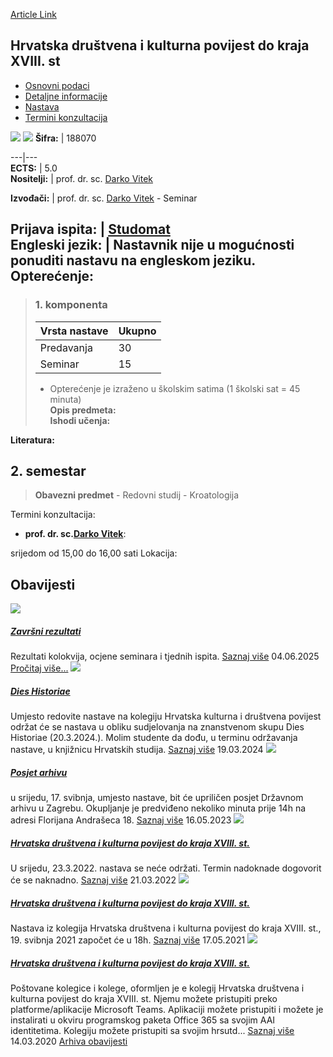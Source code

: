 [Article Link](https://www.fhs.hr/predmet/hdkpdkxs)

## Hrvatska društvena i kulturna povijest do kraja XVIII. st
  * [Osnovni podaci](https://www.fhs.hr/predmet/hdkpdkxs#v1id-523744_888535_1_0 "Osnovni podaci")
  * [Detaljne informacije](https://www.fhs.hr/predmet/hdkpdkxs#v1id-523744_888535_1_1 "Detaljne informacije")
  * [Nastava](https://www.fhs.hr/predmet/hdkpdkxs#v1id-523744_888535_1_2 "Nastava")
  * [Termini konzultacija](https://www.fhs.hr/predmet/hdkpdkxs#v1id-523744_888535_1_3 "Termini konzultacija")


[![](https://www.fhs.hr/img/flags/gif/hr.gif)](https://www.fhs.hr/predmet/hdkpdkxs) [![](https://www.fhs.hr/img/flags/gif/gb.gif)](https://www.fhs.hr/en/course/csachbteot1c)
**Šifra:** |  188070  
  
---|---  
**ECTS:** |  5.0   
**Nositelji:** |  prof. dr. sc. [Darko Vitek](https://www.fhs.hr/djelatnik/darko.vitek)   
  
**Izvođači:** |  prof. dr. sc. [Darko Vitek](https://www.fhs.hr/djelatnik/darko.vitek) - Seminar  
  
**Prijava ispita:** |  [Studomat](http://www.isvu.hr/studomat)  
**Engleski jezik:** |  Nastavnik nije u mogućnosti ponuditi nastavu na engleskom jeziku.   
**Opterećenje:**  
---  
> ### 1. komponenta
> | Vrsta nastave | Ukupno  
> ---|---  
> Predavanja | 30  
> Seminar | 15  
> * Opterećenje je izraženo u školskim satima (1 školski sat = 45 minuta)   
**Opis predmeta:**  
> **Ishodi učenja:**  

  
**Literatura:**  

  
**2. semestar**  
---  
> **Obavezni predmet** - Redovni studij - Kroatologija  
>   
Termini konzultacija: 
  * **prof. dr. sc.[Darko Vitek](https://www.fhs.hr/djelatnik/darko.vitek)**: 
  
srijedom od 15,00 do 16,00 sati
Lokacija: 


## Obavijesti
[ ![](https://www.fhs.hr/_pub/themes_static/hrstud2024/default/img/default_news.jpg) ](https://www.fhs.hr/predmet/hdkpdkxs?@=21tbh#news_114374)
#####  [Završni rezultati](https://www.fhs.hr/predmet/hdkpdkxs?@=21tbh#news_114374)
Rezultati kolokvija, ocjene seminara i tjednih ispita. 
[Saznaj više](https://www.fhs.hr/predmet/hdkpdkxs?@=21tbh#news_114374)
04.06.2025
[Pročitaj više...](https://www.fhs.hr/predmet/hdkpdkxs?@=21tbh#news_114374 "Pročitaj obavijest: Završni rezultati")
[ ![](https://www.fhs.hr/_pub/themes_static/hrstud2024/default/img/default_news.jpg) ](https://www.fhs.hr/predmet/hdkpdkxs?@=21mko#news_114374)
#####  [Dies Historiae](https://www.fhs.hr/predmet/hdkpdkxs?@=21mko#news_114374)
Umjesto redovite nastave na kolegiju Hrvatska kulturna i društvena povijest održat će se nastava u obliku sudjelovanja na znanstvenom skupu Dies Historiae (20.3.2024.). Molim studente da dođu, u terminu održavanja nastave, u knjižnicu Hrvatskih studija. 
[Saznaj više](https://www.fhs.hr/predmet/hdkpdkxs?@=21mko#news_114374)
19.03.2024
[ ![](https://www.fhs.hr/_pub/themes_static/hrstud2024/default/img/default_news.jpg) ](https://www.fhs.hr/predmet/hdkpdkxs?@=21kko#news_114374)
#####  [Posjet arhivu](https://www.fhs.hr/predmet/hdkpdkxs?@=21kko#news_114374)
u srijedu, 17. svibnja, umjesto nastave, bit će upriličen posjet Državnom arhivu u Zagrebu. Okupljanje je predviđeno nekoliko minuta prije 14h na adresi Florijana Andrašeca 18. 
[Saznaj više](https://www.fhs.hr/predmet/hdkpdkxs?@=21kko#news_114374)
16.05.2023
[ ![](https://www.fhs.hr/_pub/themes_static/hrstud2024/default/img/default_news.jpg) ](https://www.fhs.hr/predmet/hdkpdkxs?@=21hui#news_114374)
#####  [Hrvatska društvena i kulturna povijest do kraja XVIII. st.](https://www.fhs.hr/predmet/hdkpdkxs?@=21hui#news_114374)
U srijedu, 23.3.2022. nastava se neće održati. Termin nadoknade dogovorit će se naknadno. 
[Saznaj više](https://www.fhs.hr/predmet/hdkpdkxs?@=21hui#news_114374)
21.03.2022
[ ![](https://www.fhs.hr/_pub/themes_static/hrstud2024/default/img/default_news.jpg) ](https://www.fhs.hr/predmet/hdkpdkxs?@=21fd4#news_114374)
#####  [Hrvatska društvena i kulturna povijest do kraja XVIII. st.](https://www.fhs.hr/predmet/hdkpdkxs?@=21fd4#news_114374)
Nastava iz kolegija Hrvatska društvena i kulturna povijest do kraja XVIII. st., 19. svibnja 2021 započet će u 18h. 
[Saznaj više](https://www.fhs.hr/predmet/hdkpdkxs?@=21fd4#news_114374)
17.05.2021
[ ![](https://www.fhs.hr/_pub/themes_static/hrstud2024/default/img/default_news.jpg) ](https://www.fhs.hr/predmet/hdkpdkxs?@=21ahe#news_114374)
#####  [Hrvatska društvena i kulturna povijest do kraja XVIII. st.](https://www.fhs.hr/predmet/hdkpdkxs?@=21ahe#news_114374)
Poštovane kolegice i kolege, oformljen je e kolegij Hrvatska društvena i kulturna povijest do kraja XVIII. st. Njemu možete pristupiti preko platforme/aplikacije Microsoft Teams. Aplikaciji možete pristupiti i možete je instalirati u okviru programskog paketa Office 365 sa svojim AAI identitetima. Kolegiju možete pristupiti sa svojim hrsutd... 
[Saznaj više](https://www.fhs.hr/predmet/hdkpdkxs?@=21ahe#news_114374)
14.03.2020
[Arhiva obavijesti](https://www.fhs.hr/predmet/hdkpdkxs?@=215ox#news_114374 "Arhiva obavijesti")
